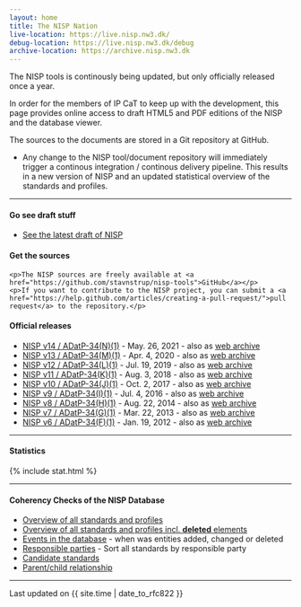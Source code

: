 ```yaml
---
layout: home
title: The NISP Nation
live-location: https://live.nisp.nw3.dk/
debug-location: https://live.nisp.nw3.dk/debug
archive-location: https://archive.nisp.nw3.dk
---
```


The NISP tools is continously being updated, but only officially released once a year.

In order for the members of IP CaT to keep up with the development, this page provides online access to draft HTML5 and PDF editions of the NISP and the database viewer.

The sources to the documents are stored in a Git repository at GitHub.

- Any change to the NISP tool/document repository will immediately trigger a continous integration / continous delivery pipeline. This results in a new version of NISP and an updated statistical overview of the standards and profiles.

<hr />

<div class="link-box">

  <div class="quick-links">
    <h4>Go see draft stuff</h4>
    <ul class="daily">
      <li><a href="{{ page.live-location }}">See the latest draft of NISP</a></li>
<!--
- A local copy of the NISP database viewer is synchronized with the GitHub master twice a day - at 05:00 CET and 17:00 CET - and subsequently transformed and made availible on this page.
      <li>The database viewer is temporary unavailable.</li>
      <li><a href="http://noswg.nw3.dk/thenispnation/dailyviewer/">Use the database viewer</a></li>
      <li><a href="http://noswg.nw3.dk/thenispnation/dailyviewer.public/">Use the database viewer (public edition)</a></li>
-->
    </ul>

  </div>

  <div class="git-links">
    <h4>Get the sources</h4>

    <p>The NISP sources are freely available at <a href="https://github.com/stavnstrup/nisp-tools">GitHub</a></p>
    <p>If you want to contribute to the NISP project, you can submit a <a href="https://help.github.com/articles/creating-a-pull-request/">pull request</a> to the repository.</p>

  </div>
</div>

<h4>Official releases</h4>
<ul>
  <li><a href="{{ page.archive-location}}/nisp-14.0/">NISP v14 / ADatP-34(N)(1)</a> -
  May. 26, 2021  - also as <a href="{{ page.archive-location}}/nisp-web-14.0-release.zip">web archive</a></li>
  <li><a href="{{ page.archive-location}}/nisp-13.0/">NISP v13 / ADatP-34(M)(1)</a> -
  Apr. 4, 2020  - also as <a href="{{ page.archive-location}}/nisp-web-13.0-release.zip">web archive</a></li>
  <li><a href="{{ page.archive-location}}/nisp-12.0/">NISP v12 / ADatP-34(L)(1)</a> -
  Jul. 19, 2019  - also as <a href="{{ page.archive-location}}/nisp-web-12.0-release.zip">web archive</a></li>
  <li><a href="{{ page.archive-location}}/nisp-11.0/">NISP v11 / ADatP-34(K)(1)</a> -
  Aug. 3, 2018  - also as <a href="{{ page.archive-location}}/nisp-web-11.0-release.zip">web archive</a></li>
  <li><a href="{{ page.archive-location}}/nisp-10.0/">NISP v10 / ADatP-34(J)(1)</a> -
  Oct. 2, 2017  - also as <a href="{{ page.archive-location}}/nisp-web-10.0-release.zip">web archive</a></li>
  <li><a href="{{ page.archive-location}}/nisp-9.0/">NISP v9 / ADatP-34(I)(1)</a> -
  Jul. 4, 2016 - also as <a href="{{ page.archive-location}}/nisp-web-9.0-release.zip">web archive</a></li>
  <li><a href="{{ page.archive-location}}/nisp-8.0/">NISP v8 / ADatP-34(H)(1)</a> -
  Aug. 22, 2014  - also as <a href="{{ page.archive-location}}/nisp-web-8.0-release.zip">web archive</a></li>
  <li><a href="{{ page.archive-location}}/nisp-7.0/">NISP v7 / ADatP-34(G)(1)</a> -
  Mar. 22, 2013 - also as <a href="{{ page.archive-location}}/nisp-web-7.0-release.zip">web archive</a></li>
  <li><a href="{{ page.archive-location}}/nisp-6.0/">NISP v6 / ADatP-34(F)(1)</a> -
  Jan. 19, 2012 - also as <a href="{{ page.archive-location}}/nisp-web-6.0-release.zip">web archive</a></li>
</ul>

<hr/>

#### Statistics

{% include stat.html %}

<hr />

#### Coherency Checks of the NISP Database

- [Overview of all standards and profiles]({{page.debug-location}}/current.html)
- [Overview of all standards and profiles incl. **deleted** elements]({{page.debug-location}}/overview.html)
- [Events in the database]({{page.debug-location}}/dates.html) - when was entities added, changed or deleted
- [Responsible parties]({{page.debug-location}}/responsibleparties.html) - Sort all standards by responsible party
- [Candidate standards]({{page.debug-location}}/upcoming.html)
- [Parent/child relationship]({{page.debug-location}}/family.html)

<!--
* [Overview of all standards and profiles](/debug/overview.html)
* [Events in the database](/debug/dates.html)
-->

<hr />

<div class="footer">
  <p>Last updated on {{ site.time | date_to_rfc822 }}</p>
</div>
